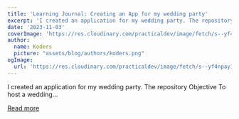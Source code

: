 ```yaml
---
title: 'Learning Journal: Creating an App for my wedding party'
excerpt: 'I created an application for my wedding party. The repository           Objective   To host a wedding...'
date: '2023-11-03'
coverImage: 'https://res.cloudinary.com/practicaldev/image/fetch/s--yf4npay1--/c_imagga_scale,f_auto,fl_progressive,h_420,q_auto,w_1000/https://dev-to-uploads.s3.amazonaws.com/uploads/articles/hq71cilse1uj0ft03y1t.jpg'
author:
  name: Koders
  picture: "assets/blog/authors/koders.png"
ogImage:
  url: 'https://res.cloudinary.com/practicaldev/image/fetch/s--yf4npay1--/c_imagga_scale,f_auto,fl_progressive,h_420,q_auto,w_1000/https://dev-to-uploads.s3.amazonaws.com/uploads/articles/hq71cilse1uj0ft03y1t.jpg'
---
```


I created an application for my wedding party. The repository           Objective   To host a wedding...

[Read more](https://dev.to/hirohata/learning-journal-creating-an-app-for-my-wedding-party-5a3f)
